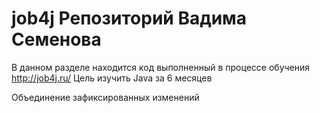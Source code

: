 # job4j Репозиторий Вадима Семенова

В данном разделе находится код выполненный в процессе обучения
 http://job4j.ru/ Цель изучить Java за 6 месяцев
 
 Объединение зафиксированных изменений